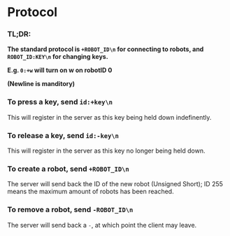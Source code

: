 # Protocol

### TL;DR:
**The standard protocol is `+ROBOT_ID\n` for connecting to robots, and `ROBOT_ID:KEY\n` for changing keys.**

**E.g. `0:+w` will turn on w on robotID 0**

**(Newline is manditory)**

### To press a key, send `id:+key\n`
This will register in the server as this key being held down indefinently.

### To release a key, send `id:-key\n`
This will register in the server as this key no longer being held down.

### To create a robot, send `+ROBOT_ID\n`
The server will send back the ID of the new robot (Unsigned Short); ID 255 means the maximum amount of robots has been reached.

### To remove a robot, send `-ROBOT_ID\n`
The server will send back a `-`, at which point the client may leave.
